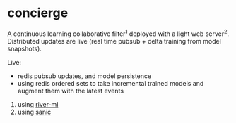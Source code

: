 # concierge

A continuous learning collaborative filter<sup>1</sup> deployed with a light web server<sup>2</sup>. Distributed updates are live (real time pubsub + delta training from model snapshots). 

Live:  
- redis pubsub updates, and model persistence
- using redis ordered sets to take incremental trained models and augment them with the latest events

1. using [river-ml](https://riverml.xyz/)
2. using [sanic](https://sanic.readthedocs.io/)


